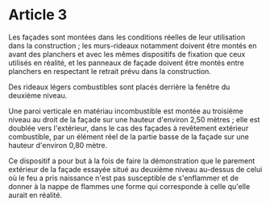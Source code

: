 # Article 3

Les façades sont montées dans les conditions réelles de leur utilisation dans la construction ; les murs-rideaux notamment doivent être montés en avant des planchers et avec les mêmes dispositifs de fixation que ceux utilisés en réalité, et les panneaux de façade doivent être montés entre planchers en respectant le retrait prévu dans la construction.

Des rideaux légers combustibles sont placés derrière la fenêtre du deuxième niveau.

Une paroi verticale en matériau incombustible est montée au troisième niveau au droit de la façade sur une hauteur d'environ 2,50 mètres ; elle est doublée vers l'extérieur, dans le cas des façades à revêtement extérieur combustible, par un élément réel de la partie basse de la façade sur une hauteur d'environ 0,80 mètre.

Ce dispositif a pour but à la fois de faire la démonstration que le parement extérieur de la façade essayée situé au deuxième niveau au-dessus de celui où le feu a pris naissance n'est pas susceptible de s'enflammer et de donner à la nappe de flammes une forme qui corresponde à celle qu'elle aurait en réalité.
